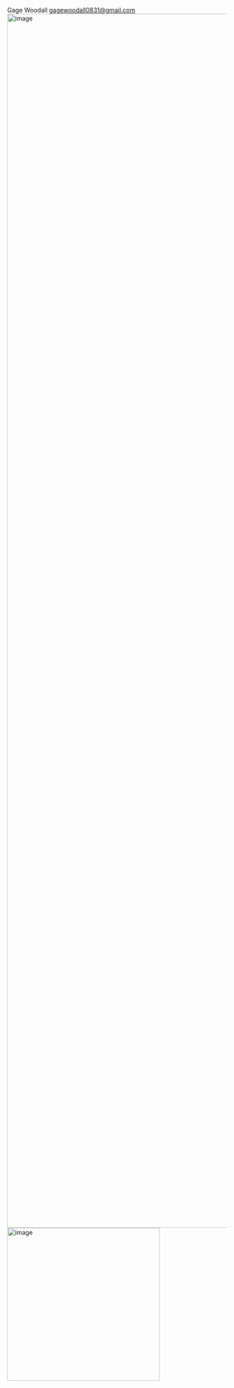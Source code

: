 Gage Woodall
gagewoodall0831@gmail.com
<img width="1284" height="2778" alt="image" src="https://github.com/user-attachments/assets/63391769-8fc8-40ea-83a1-5f9ef2405798" />
<img width="350" height="350" alt="image" src="https://github.com/user-attachments/assets/230d200d-f5b4-4026-ac7c-6ef53ca4ac8c" />
